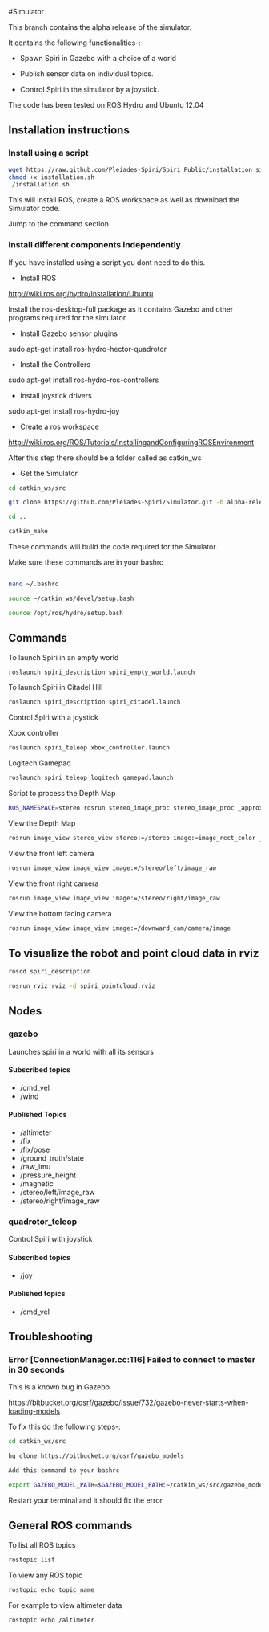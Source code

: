 #Simulator


This branch contains the alpha release of the simulator.

It contains the following functionalities-:

- Spawn Spiri in Gazebo with a choice of a world

- Publish sensor data on individual topics.

- Control Spiri in the simulator by a joystick.

The code has been tested on ROS Hydro and Ubuntu 12.04

## Installation instructions

### Install using a script

```bash
wget https://raw.github.com/Pleiades-Spiri/Spiri_Public/installation_simulator/installation.sh
chmod +x installation.sh
./installation.sh
```

This will install ROS, create a ROS workspace as well as download the Simulator code.

Jump to the command section.

### Install different components independently 

If you have installed using a script you dont need to do this.

- Install ROS

http://wiki.ros.org/hydro/Installation/Ubuntu

Install the ros-desktop-full package as it contains Gazebo and other programs required for the simulator.

- Install Gazebo sensor plugins

sudo apt-get install ros-hydro-hector-quadrotor

- Install the Controllers

sudo apt-get install ros-hydro-ros-controllers

- Install joystick drivers

sudo apt-get install ros-hydro-joy

- Create a ros workspace

http://wiki.ros.org/ROS/Tutorials/InstallingandConfiguringROSEnvironment

After this step there should be a folder called as catkin_ws

- Get the Simulator

```bash
cd catkin_ws/src

git clone https://github.com/Pleiades-Spiri/Simulator.git -b alpha-release

cd ..

catkin_make
```

These commands will build the code required for the Simulator.

Make sure these commands are in your bashrc
```bash

nano ~/.bashrc

source ~/catkin_ws/devel/setup.bash

source /opt/ros/hydro/setup.bash
```

## Commands


To launch Spiri in an empty world

```bash
roslaunch spiri_description spiri_empty_world.launch
```

To launch Spiri in Citadel Hill

```bash
roslaunch spiri_description spiri_citadel.launch
```

Control Spiri with a joystick

Xbox controller 

```bash
roslaunch spiri_teleop xbox_controller.launch
```

Logitech Gamepad

```bash
roslaunch spiri_teleop logitech_gamepad.launch
```  


Script to process the Depth Map

```bash
ROS_NAMESPACE=stereo rosrun stereo_image_proc stereo_image_proc _approximate_sync:=True _queue_size:=10
```

View the Depth Map

```bash
rosrun image_view stereo_view stereo:=/stereo image:=image_rect_color _approximate_sync:=True _queue_size:=10
```

View the front left camera

```bash
rosrun image_view image_view image:=/stereo/left/image_raw
```

View the front right camera

```bash
rosrun image_view image_view image:=/stereo/right/image_raw
```

View the bottom facing camera

```bash
rosrun image_view image_view image:=/downward_cam/camera/image
```

## To visualize the robot and point cloud data in rviz

```bash
roscd spiri_description

rosrun rviz rviz -d spiri_pointcloud.rviz
```

## Nodes

### gazebo
Launches spiri in a world with all its sensors

#### Subscribed topics 

- /cmd_vel
- /wind
#### Published Topics

- /altimeter
- /fix
- /fix/pose
- /ground_truth/state
- /raw_imu
- /pressure_height
- /magnetic
- /stereo/left/image_raw
- /stereo/right/image_raw

### quadrotor_teleop
Control Spiri with joystick

#### Subscribed topics

- /joy

#### Published topics

- /cmd_vel


## Troubleshooting

### Error [ConnectionManager.cc:116] Failed to connect to master in 30 seconds

This is a known bug in Gazebo

https://bitbucket.org/osrf/gazebo/issue/732/gazebo-never-starts-when-loading-models

To fix this do the following steps-:

```bash
cd catkin_ws/src

hg clone https://bitbucket.org/osrf/gazebo_models

Add this command to your bashrc

export GAZEBO_MODEL_PATH=$GAZEBO_MODEL_PATH:~/catkin_ws/src/gazebo_models
```

Restart your terminal and it should fix the error

## General ROS commands

To list all ROS topics

```bash
rostopic list
```

To view any ROS topic 
```bash
rostopic echo topic_name
```
For example to view altimeter data

```bash
rostopic echo /altimeter
```
